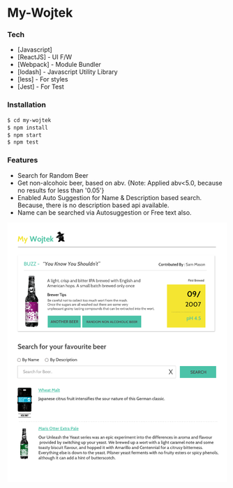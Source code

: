 # My-Wojtek

### Tech
* [Javascript]
* [ReactJS] - UI F/W
* [Webpack] - Module Bundler
* [lodash] - Javascript Utility Library
* [less] - For styles
* [Jest] - For Test

### Installation

```sh
$ cd my-wojtek
$ npm install 
$ npm start
$ npm test
```

### Features
 - Search for Random Beer
 - Get non-alcohoic beer, based on abv. {Note: Applied abv<5.0, because no results for less than '0.05'}
 - Enabled Auto Suggestion for Name & Description based search. Because, there is no description based api available.
 - Name can be searched via Autosuggestion or Free text also.


![alt text](https://github.com/jaiatearth/my-wojtek/blob/master/my-wojtek.png)


